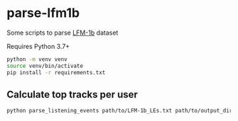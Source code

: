 # parse-lfm1b
Some scripts to parse [LFM-1b](http://www.cp.jku.at/datasets/LFM-1b/) dataset

Requires Python 3.7+

```bash
python -m venv venv
source venv/bin/activate
pip install -r requirements.txt
```

## Calculate top tracks per user

```bash
python parse_listening_events path/to/LFM-1b_LEs.txt path/to/output_dir --cutoff=1000000
```
